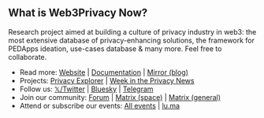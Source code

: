 ## What is Web3Privacy Now?

Research project aimed at building a culture of privacy industry in web3: the most extensive database of privacy-enhancing solutions, the framework for PEDApps ideation, use-cases database & many more. Feel free to collaborate.

- Read more: [Website](http://web3privacy.info/) | [Documentation](https://docs.web3privacy.info/) | [Mirror (blog)](https://mirror.xyz/0x0f1F3DAf416B74DB3DE55Eb4D7513a80F4841073/)
- Projects: [Privacy Explorer](https://explorer.web3privacy.info) | [Week in the Privacy News](https://news.web3privacy.info)
- Follow us: [𝕏/Twitter](http://twitter.com/web3privacy) | [Bluesky](https://staging.bsky.app/profile/web3privacy.info) | [Telegram](https://t.me/web3privacynow)
- Join our community: [Forum](https://forum.web3privacy.info/) | [Matrix (space)](https://matrix.to/#/#web3privacy:gwei.cz) | [Matrix (general)](https://matrix.to/#/#web3privacy:matrix.org)
- Attend or subscribe our events: [All events](https://web3privacy.info/events) | [lu.ma](https://lu.ma/web3privacy)

<!-- Mirrors of our repositories can be found at: [git.gwei.cz/web3privacy](https://git.gwei.cz/web3privacy) -->
